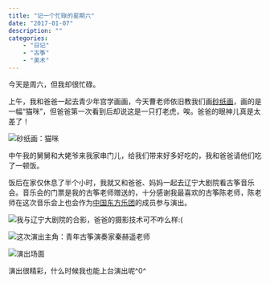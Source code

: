 ```yaml
---
title: "记一个忙碌的星期六"
date: "2017-01-07"
description: ""
categories:
    - "日记"
    - "古筝"
    - "美术"
---
```


今天是周六，但我却很忙碌。

上午，我和爸爸一起去青少年宫学画画，今天曹老师依旧教我们画[砂纸画](http://daughter.tonybai.com/2016/12/17/my-first-sandpaper-painting/)，画的是一幅“猫咪”，但爸爸第一次看到后却说这是一只打老虎，唉。爸爸的眼神儿真是太差了！

![砂纸画：猫咪](http://image.tonybai.com/img/201701/draw_20170107_1.jpg)

中午我的舅舅和大姥爷来我家串门儿，给我们带来好多好吃的，我和爸爸请他们吃了一顿饭。

饭后在家仅休息了半个小时，我就又和爸爸、妈妈一起去辽宁大剧院看古筝音乐会。音乐会的门票是我的古筝老师赠送的，十分感谢我最喜欢的古筝陈老师，陈老师在这次音乐会上也会作为[中国东方乐团](http://www.zgdfyt.com/)的成员参与演出。

![我与辽宁大剧院的合影，爸爸的摄影技术可不咋么样:(](http://image.tonybai.com/img/201701/diary_20170107_1.jpg)

![这次演出主角：青年古筝演奏家秦赫遥老师](http://image.tonybai.com/img/201701/diary_20170107_2.jpg)

![演出场面](http://image.tonybai.com/img/201701/diary_20170107_3.jpg)

演出很精彩，什么时候我也能上台演出呢^0^


